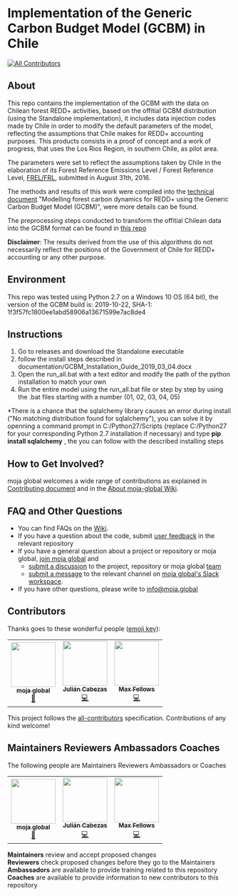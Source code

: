 # Implementation of the Generic Carbon Budget Model (GCBM) in Chile
[![All Contributors](https://img.shields.io/badge/all_contributors-1-orange.svg?style=flat-square)](#contributors)

## About

This repo contains the implementation of the GCBM with the data on Chilean forest REDD+ activities, based on the offitial GCBM distribution (using the Standalone implementation), it includes data injection codes made by Chile in order to modify the default parameters of the model, reflecting the assumptions that Chile makes for REDD+ accounting purposes. This products consists in a proof of concept and a work of progress, that uses the Los Rios Region, in southern Chile, as pilot area.

The parameters were set to reflect the assumptions taken by Chile in the elaboration of its Forest Reference Emissions Level / Forest Reference Level, [FREL/FRL](https://redd.unfccc.int/files/chile_mod_sub_final_01032017_english.pdf), submitted in August 31th, 2016.

The methods and results of this work were compiled into the [technical document](https://moja.global/wp-content/uploads/2020/04/Chile_GCBM_Pilot_Technical_Document.pdf) "Modelling forest carbon dynamics for REDD+ using the Generic Carbon Budget Model (GCBM)", were more details can be found.

The preprocessing steps conducted to transform the offitial Chilean data into the GCBM format can be found in [this repo](https://github.com/moja-global/GCBM.Chile.Data_Preprocessing)

**Disclaimer**: The results derived from the use of this algorithms do not necessarily reflect the positions of the Government of Chile for REDD+ accounting or any other purpose.

## Environment

This repo was tested using Python 2.7 on a Windows 10 OS (64 bit), the version of the GCBM build is: 2019-10-22, SHA-1: 1f3f57fc1800ee1abd58906a13671599e7ac8de4


## Instructions

1. Go to releases and download the Standalone executable
3. follow the install steps described in documentation/GCBM_Installation_Guide_2019_03_04.docx
3. Open the run_all.bat with a text editor and modify the path of the python installation to match your own 
4. Run the entire model using the run_all.bat file or step by step by using the .bat files starting with a number (01, 02, 03, 04, 05)

*There is a chance that the sqlalchemy library causes an error during install ("No matching distribution found for sqlalchemy"), you can solve it by openning a command prompt in C:/Python27/Scripts (replace C:/Python27 for your corresponding Python 2.7 installation if necessary) and type __pip install sqlalchemy__ , the you can follow with the described installing steps


## How to Get Involved?  

moja global welcomes a wide range of contributions as explained in [Contributing document](https://github.com/moja-global/About-moja-global/blob/master/CONTRIBUTING.md) and in the [About moja-global Wiki](https://github.com/moja-global/.github/wiki).  

  
## FAQ and Other Questions  

* You can find FAQs on the [Wiki](https://github.com/moja.global/.github/wiki).  
* If you have a question about the code, submit [user feedback](https://github.com/moja-global/About-moja-global/blob/master/Contributing/How-to-Provide-User-Feedback.md) in the relevant repository  
* If you have a general question about a project or repository or moja global, [join moja global](https://github.com/moja-global/About-moja-global/blob/master/Contributing/How-to-Join-moja-global.md) and 
    * [submit a discussion](https://help.github.com/en/articles/about-team-discussions) to the project, repository or moja global [team](https://github.com/orgs/moja-global/teams)
    * [submit a message](https://get.slack.help/hc/en-us/categories/200111606#send-messages) to the relevant channel on [moja global's Slack workspace](mojaglobal.slack.com). 
* If you have other questions, please write to info@moja.global   
  

## Contributors

Thanks goes to these wonderful people ([emoji key](https://allcontributors.org/docs/en/emoji-key)):

<!-- ALL-CONTRIBUTORS-LIST:START - Do not remove or modify this section -->
<!-- prettier-ignore-start -->
<!-- markdownlint-disable -->
<table>
  <tr>
    <td align="center"><a href="http://moja.global"><img src="https://avatars1.githubusercontent.com/u/19564969?v=4" width="100px;" alt=""/><br /><sub><b>moja global</b></sub></a><br /><a href="#projectManagement-moja-global" title="Project Management">📆</a></td>
    <td align="center"><a href="http://www.juliancabezas.com"><img src="https://avatars1.githubusercontent.com/u/17553010?v=4" width="100px;" alt=""/><br /><sub><b>Julián Cabezas</b></sub></a><br /><a href="https://github.com/moja-global/GCBM.Chile.Implementation/commits?author=juliancabezas" title="Code">💻</a></td>
    <td align="center"><a href="https://github.com/mfellows"><img src="https://avatars0.githubusercontent.com/u/8548157?v=4" width="100px;" alt=""/><br /><sub><b>Max Fellows</b></sub></a><br /><a href="https://github.com/moja-global/GCBM.Chile.Implementation/commits?author=mfellows" title="Code">💻</a></td>
  </tr>
</table>

<!-- markdownlint-enable -->
<!-- prettier-ignore-end -->
<!-- ALL-CONTRIBUTORS-LIST:END -->

This project follows the [all-contributors](https://github.com/all-contributors/all-contributors) specification. Contributions of any kind welcome!


## Maintainers Reviewers Ambassadors Coaches

The following people are Maintainers Reviewers Ambassadors or Coaches  

<table>
  <tr>
    <td align="center"><a href="http://moja.global"><img src="https://avatars1.githubusercontent.com/u/19564969?v=4" width="100px;" alt=""/><br /><sub><b>moja global</b></sub></a><br /><a href="#projectManagement-moja-global" title="Project Management">📆</a></td>
    <td align="center"><a href="http://www.juliancabezas.com"><img src="https://avatars1.githubusercontent.com/u/17553010?v=4" width="100px;" alt=""/><br /><sub><b>Julián Cabezas</b></sub></a><br /><a href="https://github.com/moja-global/GCBM.Chile.Implementation/commits?author=juliancabezas" title="Code">💻</a></td>
    <td align="center"><a href="https://github.com/mfellows"><img src="https://avatars0.githubusercontent.com/u/8548157?v=4" width="100px;" alt=""/><br /><sub><b>Max Fellows</b></sub></a><br /><a href="https://github.com/moja-global/GCBM.Chile.Implementation/commits?author=mfellows" title="Code">💻</a></td>
  </tr>
</table>

**Maintainers** review and accept proposed changes  
**Reviewers** check proposed changes before they go to the Maintainers  
**Ambassadors** are available to provide training related to this repository  
**Coaches** are available to provide information to new contributors to this repository  
